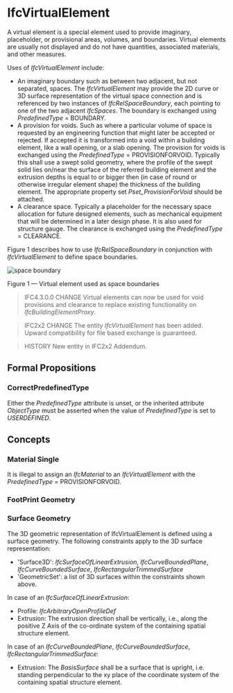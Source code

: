 # IfcVirtualElement

A virtual element is a special element used to provide imaginary, placeholder, or provisional areas, volumes, and boundaries. Virtual elements are usually not displayed and do not have quantities, associated materials, and other measures.

Uses of _IfcVirtualElement_ include:

 * An imaginary boundary such as between two adjacent, but not separated, spaces. The _IfcVirtualElement_ may provide the 2D curve or 3D surface representation of the virtual space connection and is referenced by two instances of _IfcRelSpaceBoundary_, each pointing to one of the two adjacent _IfcSpaces_. The boundary is exchanged using _PredefinedType_ = BOUNDARY.
 * A provision for voids. Such as where a particular volume of space is requested by an engineering function that might later be accepted or rejected. If accepted it is transformed into a void within a building element, like a wall opening, or a slab opening. The provision for voids is exchanged using the _PredefinedType_ = PROVISIONFORVOID. Typically this shall use a swept solid geometry, where the profile of the swept solid lies on/near the surface of the referred building element and the extrusion depths is equal to or bigger then (in case of round or otherwise irregular element shape) the thickness of the building element. The appropriate property set _Pset_ProvisionForVoid_ should be attached.
 * A clearance space. Typically a placeholder for the necessary space allocation for future designed elements, such as mechanical equipment that will be determined in a later design phase. It is also used for structure gauge. The clearance is exchanged using the _PredefinedType_ = CLEARANCE.

Figure 1 describes how to use _IfcRelSpaceBoundary_ in conjunction with _IfcVirtualElement_ to define space boundaries.

![space boundary](../../../../figures/ifcvirtualelement_spaceboundaries.png)

Figure 1 &mdash; Virtual element used as space boundaries

> IFC4.3.0.0 CHANGE Virtual elements can now be used for void provisions and clearance to replace existing functionality on _IfcBuildingElementProxy_.

> IFC2x2 CHANGE  The entity _IfcVirtualElement_ has been added. Upward compatibility for file based exchange is guaranteed.

> HISTORY  New entity in IFC2x2 Addendum.

## Formal Propositions

### CorrectPredefinedType
Either the _PredefinedType_ attribute is unset, or the inherited attribute _ObjectType_ must be asserted when the value of _PredefinedType_ is set to _USERDEFINED_.

## Concepts

### Material Single

It is illegal to assign an _IfcMaterial_ to an _IfcVirtualElement_ with the _PredefinedType_ = PROVISIONFORVOID.

### FootPrint Geometry

### Surface Geometry

The 3D geometric representation of IfcVirtualElement is defined using a surface geometry. The following constraints apply to the 3D surface representation:

 * 'Surface3D': _IfcSurfaceOfLinearExtrusion_, _IfcCurveBoundedPlane_, _IfcCurveBoundedSurface_, _IfcRectangularTrimmedSurface_
 * 'GeometricSet': a list of 3D surfaces within the constraints shown above.

In case of an _IfcSurfaceOfLinearExtrusion_:

 * Profile: _IfcArbitraryOpenProfileDef_
 * Extrusion: The extrusion direction shall be vertically, i.e., along the positive Z Axis of the co-ordinate system of the containing spatial structure element.

In case of an _IfcCurveBoundedPlane_, _IfcCurveBoundedSurface_, _IfcRectangularTrimmedSurface_:

 * Extrusion: The _BasisSurface_ shall be a surface that is upright, i.e. standing perpendicular to the xy place of the coordinate system of the containing spatial structure element.
